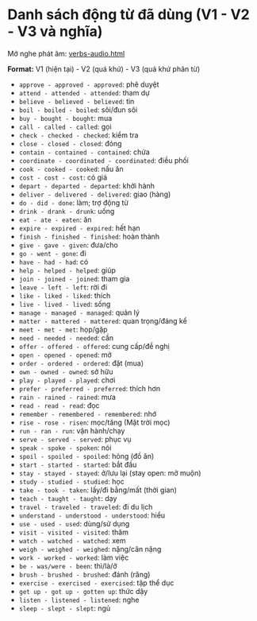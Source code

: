 # Danh sách động từ đã dùng (V1 - V2 - V3 và nghĩa)

Mở nghe phát âm: [verbs-audio.html](verbs-audio.html)

**Format:** V1 (hiện tại) - V2 (quá khứ) - V3 (quá khứ phân từ)

- `approve - approved - approved`: phê duyệt
- `attend - attended - attended`: tham dự
- `believe - believed - believed`: tin
- `boil - boiled - boiled`: sôi/đun sôi
- `buy - bought - bought`: mua
- `call - called - called`: gọi
- `check - checked - checked`: kiểm tra
- `close - closed - closed`: đóng
- `contain - contained - contained`: chứa
- `coordinate - coordinated - coordinated`: điều phối
- `cook - cooked - cooked`: nấu ăn
- `cost - cost - cost`: có giá
- `depart - departed - departed`: khởi hành
- `deliver - delivered - delivered`: giao (hàng)
- `do - did - done`: làm; trợ động từ
- `drink - drank - drunk`: uống
- `eat - ate - eaten`: ăn
- `expire - expired - expired`: hết hạn
- `finish - finished - finished`: hoàn thành
- `give - gave - given`: đưa/cho
- `go - went - gone`: đi
- `have - had - had`: có
- `help - helped - helped`: giúp
- `join - joined - joined`: tham gia
- `leave - left - left`: rời đi
- `like - liked - liked`: thích
- `live - lived - lived`: sống
- `manage - managed - managed`: quản lý
- `matter - mattered - mattered`: quan trọng/đáng kể
- `meet - met - met`: họp/gặp
- `need - needed - needed`: cần
- `offer - offered - offered`: cung cấp/đề nghị
- `open - opened - opened`: mở
- `order - ordered - ordered`: đặt (mua)
- `own - owned - owned`: sở hữu
- `play - played - played`: chơi
- `prefer - preferred - preferred`: thích hơn
- `rain - rained - rained`: mưa
- `read - read - read`: đọc
- `remember - remembered - remembered`: nhớ
- `rise - rose - risen`: mọc/tăng (Mặt trời mọc)
- `run - ran - run`: vận hành/chạy
- `serve - served - served`: phục vụ
- `speak - spoke - spoken`: nói
- `spoil - spoiled - spoiled`: hỏng (đồ ăn)
- `start - started - started`: bắt đầu
- `stay - stayed - stayed`: ở/lưu lại (stay open: mở muộn)
- `study - studied - studied`: học
- `take - took - taken`: lấy/đi bằng/mất (thời gian)
- `teach - taught - taught`: dạy
- `travel - traveled - traveled`: đi du lịch
- `understand - understood - understood`: hiểu
- `use - used - used`: dùng/sử dụng
- `visit - visited - visited`: thăm
- `watch - watched - watched`: xem
- `weigh - weighed - weighed`: nặng/cân nặng
- `work - worked - worked`: làm việc
- `be - was/were - been`: thì/là/ở
- `brush - brushed - brushed`: đánh (răng)
- `exercise - exercised - exercised`: tập thể dục
- `get up - got up - gotten up`: thức dậy
- `listen - listened - listened`: nghe
- `sleep - slept - slept`: ngủ
